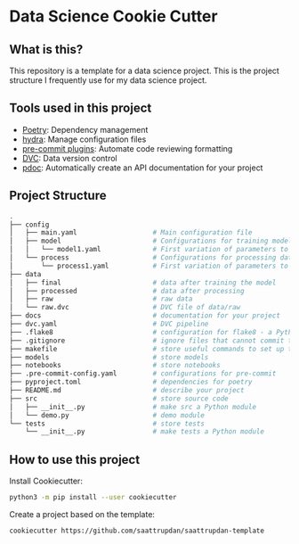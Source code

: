 # Data Science Cookie Cutter

## What is this?
This repository is a template for a data science project. This is the project structure
I frequently use for my data science project.

## Tools used in this project
* [Poetry](https://towardsdatascience.com/how-to-effortlessly-publish-your-python-package-to-pypi-using-poetry-44b305362f9f): Dependency management
* [hydra](https://hydra.cc/): Manage configuration files
* [pre-commit plugins](https://pre-commit.com/): Automate code reviewing formatting
* [DVC](https://dvc.org/): Data version control
* [pdoc](https://github.com/pdoc3/pdoc): Automatically create an API documentation for your project

## Project Structure
```bash
.
├── config
│   ├── main.yaml                   # Main configuration file
│   ├── model                       # Configurations for training model
│   │   └── model1.yaml             # First variation of parameters to train model
│   └── process                     # Configurations for processing data
│       └── process1.yaml           # First variation of parameters to process data
├── data
│   ├── final                       # data after training the model
│   ├── processed                   # data after processing
│   ├── raw                         # raw data
│   └── raw.dvc                     # DVC file of data/raw
├── docs                            # documentation for your project
├── dvc.yaml                        # DVC pipeline
├── .flake8                         # configuration for flake8 - a Python formatter tool
├── .gitignore                      # ignore files that cannot commit to Git
├── makefile                        # store useful commands to set up the environment
├── models                          # store models
├── notebooks                       # store notebooks
├── .pre-commit-config.yaml         # configurations for pre-commit
├── pyproject.toml                  # dependencies for poetry
├── README.md                       # describe your project
├── src                             # store source code
│   ├── __init__.py                 # make src a Python module
│   └── demo.py                     # demo module
└── tests                           # store tests
    └── __init__.py                 # make tests a Python module
```

## How to use this project

Install Cookiecutter:
```bash
python3 -m pip install --user cookiecutter
```

Create a project based on the template:
```bash
cookiecutter https://github.com/saattrupdan/saattrupdan-template
```
